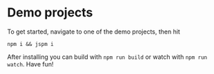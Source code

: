 # Demo projects

To get started, navigate to one of the demo projects, then hit


```
npm i && jspm i
```

After installing you can build with `npm run build` or watch with `npm run watch`. Have fun!